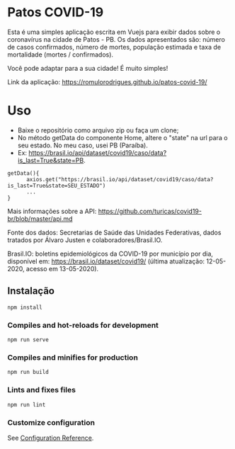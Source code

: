 # Patos COVID-19
Esta é uma simples aplicação escrita em Vuejs para exibir dados sobre o coronavírus na cidade de Patos - PB. Os dados apresentados são: número de casos confirmados, número de mortes, população estimada e taxa de mortalidade (mortes / confirmados).

Você pode adaptar para a sua cidade! É muito simples!

Link da aplicação: https://romulorodrigues.github.io/patos-covid-19/

# Uso

- Baixe o repositório como arquivo zip ou faça um clone;
- No método getData do componente Home, altere o "state" na url para o seu estado. No meu caso, usei PB (Paraíba).
- Ex: https://brasil.io/api/dataset/covid19/caso/data?is_last=True&state=PB.

```
getData(){
      axios.get("https://brasil.io/api/dataset/covid19/caso/data?is_last=True&state=SEU_ESTADO")
      ...
}
```

Mais informações sobre a API: https://github.com/turicas/covid19-br/blob/master/api.md

Fonte dos dados: Secretarias de Saúde das Unidades Federativas, dados tratados por Álvaro Justen e colaboradores/Brasil.IO.

Brasil.IO: boletins epidemiológicos da COVID-19 por município por dia, disponível em: https://brasil.io/dataset/covid19/ (última atualização: 12-05-2020, acesso em 13-05-2020).

## Instalação
```
npm install
```

### Compiles and hot-reloads for development
```
npm run serve
```

### Compiles and minifies for production
```
npm run build
```

### Lints and fixes files
```
npm run lint
```

### Customize configuration
See [Configuration Reference](https://cli.vuejs.org/config/).
